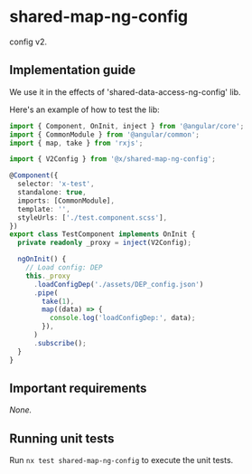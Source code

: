 # shared-map-ng-config

config v2.

## Implementation guide

We use it in the effects of 'shared-data-access-ng-config' lib.

Here's an example of how to test the lib:

```ts
import { Component, OnInit, inject } from '@angular/core';
import { CommonModule } from '@angular/common';
import { map, take } from 'rxjs';

import { V2Config } from '@x/shared-map-ng-config';

@Component({
  selector: 'x-test',
  standalone: true,
  imports: [CommonModule],
  template: '',
  styleUrls: ['./test.component.scss'],
})
export class TestComponent implements OnInit {
  private readonly _proxy = inject(V2Config);

  ngOnInit() {
    // Load config: DEP
    this._proxy
      .loadConfigDep('./assets/DEP_config.json')
      .pipe(
        take(1),
        map((data) => {
          console.log('loadConfigDep:', data);
        }),
      )
      .subscribe();
  }
}
```

## Important requirements

_None._

## Running unit tests

Run `nx test shared-map-ng-config` to execute the unit tests.
